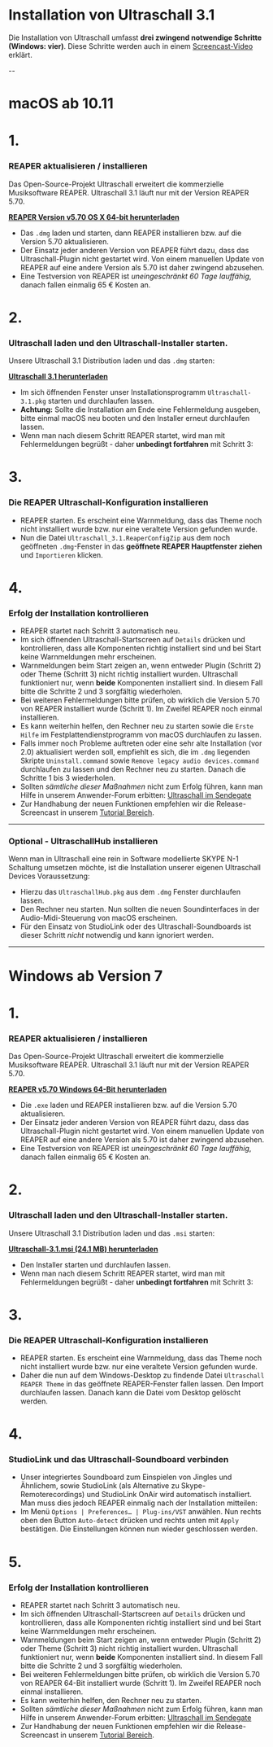 # Installation von Ultraschall 3.1

Die Installation von Ultraschall umfasst **drei zwingend notwendige Schritte (Windows: vier)**.
Diese Schritte werden auch in einem [Screencast-Video](https://youtu.be/RTshDTPBMes) erklärt.

--

# macOS ab 10.11

# 1.

### REAPER aktualisieren / installieren

Das Open-Source-Projekt Ultraschall erweitert die kommerzielle Musiksoftware REAPER. Ultraschall 3.1 läuft nur mit der Version REAPER 5.70.

[**REAPER Version v5.70 OS X 64-bit herunterladen**](http://www.reaper.fm/files/5.x/reaper570_x86_64.dmg)

* Das `.dmg` laden und starten, dann REAPER installieren bzw. auf die Version 5.70 aktualisieren.
* Der Einsatz jeder anderen Version von REAPER führt dazu, dass das Ultraschall-Plugin nicht gestartet wird. Von einem manuellen Update von REAPER auf eine andere Version als 5.70 ist daher zwingend abzusehen.
* Eine Testversion von REAPER ist _uneingeschränkt 60 Tage lauffähig_, danach fallen einmalig 65 € Kosten an.

# 2.

### Ultraschall laden und den Ultraschall-Installer starten.

Unsere Ultraschall 3.1 Distribution laden und das `.dmg` starten:

[**Ultraschall 3.1 herunterladen**](http://url.ultraschall-podcast.de/us31)

* Im sich öffnenden Fenster unser Installationsprogramm `Ultraschall-3.1.pkg` starten und durchlaufen lassen.
* **Achtung:** Sollte die Installation am Ende eine Fehlermeldung ausgeben, bitte einmal macOS neu booten und den Installer erneut durchlaufen lassen.
* Wenn man nach diesem Schritt REAPER startet, wird man mit Fehlermeldungen begrüßt - daher **unbedingt fortfahren** mit Schritt 3:

# 3.

### Die REAPER Ultraschall-Konfiguration installieren

* REAPER starten. Es erscheint eine Warnmeldung, dass das Theme noch nicht installiert wurde bzw. nur eine veraltete Version gefunden wurde.
* Nun die Datei `Ultraschall_3.1.ReaperConfigZip` aus dem noch geöffneten `.dmg`-Fenster in das **geöffnete REAPER Hauptfenster ziehen** und `Importieren` klicken.

# 4.

### Erfolg der Installation kontrollieren

* REAPER startet nach Schritt 3 automatisch neu.
* Im sich öffnenden Ultraschall-Startscreen auf `Details` drücken und kontrollieren, dass alle Komponenten richtig installiert sind und bei Start keine Warnmeldungen mehr erscheinen.
* Warnmeldungen beim Start zeigen an, wenn entweder Plugin (Schritt 2) oder Theme (Schritt 3) nicht richtig installiert wurden. Ultraschall funktioniert nur, wenn **beide** Komponenten installiert sind. In diesem Fall bitte die Schritte 2 und 3 sorgfältig wiederholen.
* Bei weiteren Fehlermeldungen bitte prüfen, ob wirklich die Version 5.70 von REAPER installiert wurde (Schritt 1). Im Zweifel REAPER noch einmal installieren.
* Es kann weiterhin helfen, den Rechner neu zu starten sowie die `Erste Hilfe` im Festplattendienstprogramm von macOS durchlaufen zu lassen.
* Falls immer noch Probleme auftreten oder eine sehr alte Installation (vor 2.0) aktualisiert werden soll, empfiehlt es sich, die im `.dmg` liegenden Skripte `Uninstall.command` sowie `Remove legacy audio devices.command` durchlaufen zu lassen und den Rechner neu zu starten. Danach die Schritte 1 bis 3 wiederholen.
* Sollten _sämtliche dieser Maßnahmen_ nicht zum Erfolg führen, kann man Hilfe in unserem Anwender-Forum erbitten: [Ultraschall im Sendegate](https://sendegate.de/c/ultraschall)
* Zur Handhabung der neuen Funktionen empfehlen wir die Release-Screencast in unserem [Tutorial Bereich](http://ultraschall.fm/tutorials/).

---

### Optional - UltraschallHub installieren

Wenn man in Ultraschall eine rein in Software modellierte SKYPE N-1 Schaltung umsetzen möchte, ist die Installation unserer eigenen Ultraschall Devices Voraussetzung:

* Hierzu das `UltraschallHub.pkg` aus dem `.dmg` Fenster durchlaufen lassen.
* Den Rechner neu starten. Nun sollten die neuen Soundinterfaces in der Audio-Midi-Steuerung von macOS erscheinen.
* Für den Einsatz von StudioLink oder des Ultraschall-Soundboards ist dieser Schritt _nicht_ notwendig und kann ignoriert werden.

---

# Windows ab Version 7

# 1.

### REAPER aktualisieren / installieren

Das Open-Source-Projekt Ultraschall erweitert die kommerzielle Musiksoftware REAPER. Ultraschall 3.1 läuft nur mit der Version REAPER 5.70.

[**REAPER v5.70 Windows 64-Bit herunterladen**](http://www.reaper.fm/files/5.x/reaper570_x64-install.exe)

* Die `.exe` laden und REAPER installieren bzw. auf die Version 5.70 aktualisieren.
* Der Einsatz jeder anderen Version von REAPER führt dazu, dass das Ultraschall-Plugin nicht gestartet wird. Von einem manuellen Update von REAPER auf eine andere Version als 5.70 ist daher zwingend abzusehen.
* Eine Testversion von REAPER ist _uneingeschränkt 60 Tage lauffähig_, danach fallen einmalig 65 € Kosten an.

# 2.

### Ultraschall laden und den Ultraschall-Installer starten.

Unsere Ultraschall 3.1 Distribution laden und das `.msi` starten:

[**Ultraschall-3.1.msi (24.1 MB) herunterladen**](http://url.ultraschall-podcast.de/us31win)

* Den Installer starten und durchlaufen lassen.
* Wenn man nach diesem Schritt REAPER startet, wird man mit Fehlermeldungen begrüßt - daher **unbedingt fortfahren** mit Schritt 3:

# 3.

### Die REAPER Ultraschall-Konfiguration installieren

* REAPER starten. Es erscheint eine Warnmeldung, dass das Theme noch nicht installiert wurde bzw. nur eine veraltete Version gefunden wurde.
* Daher die nun auf dem Windows-Desktop zu findende Datei `Ultraschall REAPER Theme` in das geöffnete REAPER-Fenster fallen lassen. Den Import durchlaufen lassen. Danach kann die Datei vom Desktop gelöscht werden.

# 4.

### StudioLink und das Ultraschall-Soundboard verbinden

* Unser integriertes Soundboard zum Einspielen von Jingles und Ähnlichem, sowie StudioLink (als Alternative zu Skype-Remoterecordings) und StudioLink OnAir wird automatisch installiert. Man muss dies jedoch REAPER einmalig nach der Installation mitteilen:
* Im Menü `Options | Preferences… | Plug-ins/VST` anwählen. Nun rechts oben den Button `Auto-detect` drücken und rechts unten mit `Apply` bestätigen. Die Einstellungen können nun wieder geschlossen werden.

# 5.

### Erfolg der Installation kontrollieren

* REAPER startet nach Schritt 3 automatisch neu.
* Im sich öffnenden Ultraschall-Startscreen auf `Details` drücken und kontrollieren, dass alle Komponenten richtig installiert sind und bei Start keine Warnmeldungen mehr erscheinen.
* Warnmeldungen beim Start zeigen an, wenn entweder Plugin (Schritt 2) oder Theme (Schritt 3) nicht richtig installiert wurden. Ultraschall funktioniert nur, wenn **beide** Komponenten installiert sind. In diesem Fall bitte die Schritte 2 und 3 sorgfältig wiederholen.
* Bei weiteren Fehlermeldungen bitte prüfen, ob wirklich die Version 5.70 von REAPER 64-Bit installiert wurde (Schritt 1). Im Zweifel REAPER noch einmal installieren.
* Es kann weiterhin helfen, den Rechner neu zu starten.
* Sollten _sämtliche dieser Maßnahmen_ nicht zum Erfolg führen, kann man Hilfe in unserem Anwender-Forum erbitten: [Ultraschall im Sendegate](https://sendegate.de/c/ultraschall)
* Zur Handhabung der neuen Funktionen empfehlen wir die Release-Screencast in unserem [Tutorial Bereich](http://ultraschall.fm/tutorials/).
